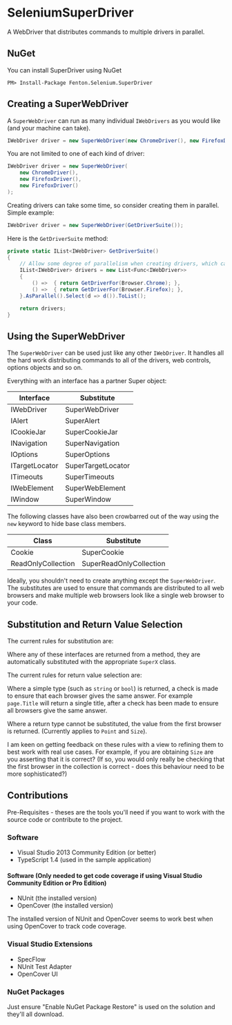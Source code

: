 # SeleniumSuperDriver
A WebDriver that distributes commands to multiple drivers in parallel.

## NuGet

You can install SuperDriver using NuGet

```
PM> Install-Package Fenton.Selenium.SuperDriver 
```

## Creating a SuperWebDriver

A ```SuperWebDriver``` can run as many individual ```IWebDrivers``` as you would like (and your machine can take).

```csharp
IWebDriver driver = new SuperWebDriver(new ChromeDriver(), new FirefoxDriver());
```

You are not limited to one of each kind of driver:

```csharp
IWebDriver driver = new SuperWebDriver(
    new ChromeDriver(),
    new FirefoxDriver(), 
    new FirefoxDriver()
);
```

Creating drivers can take some time, so consider creating them in parallel. Simple example:

```csharp
IWebDriver driver = new SuperWebDriver(GetDriverSuite());
```

Here is the ```GetDriverSuite``` method:

```csharp
private static IList<IWebDriver> GetDriverSuite()
{
    // Allow some degree of parallelism when creating drivers, which can be slow
    IList<IWebDriver> drivers = new List<Func<IWebDriver>>
    {
        () =>  { return GetDriverFor(Browser.Chrome); },
        () =>  { return GetDriverFor(Browser.Firefox); },
    }.AsParallel().Select(d => d()).ToList();

    return drivers;
}
```

## Using the SuperWebDriver

The ```SuperWebDriver``` can be used just like any other ```IWebDriver```. It handles all the hard work distributing commands to all of the drivers, web controls, options objects and so on.

Everything with an interface has a partner Super object:

| Interface      | Substitute         |
|----------------|--------------------|
| IWebDriver     | SuperWebDriver     |
| IAlert         | SuperAlert         |
| ICookieJar     | SuperCookieJar     |
| INavigation    | SuperNavigation    |
| IOptions       | SuperOptions       |
| ITargetLocator | SuperTargetLocator |
| ITimeouts      | SuperTimeouts      |
| IWebElement    | SuperWebElement    |
| IWindow        | SuperWindow        |

The following classes have also been crowbarred out of the way using the ```new``` keyword to hide base class members.

| Class                 | Substitute                 |
|-----------------------|----------------------------|
| Cookie                | SuperCookie                |
| ReadOnlyCollection<T> | SuperReadOnlyCollection<T> |

Ideally, you shouldn't need to create anything except the ```SuperWebDriver```. The substitutes are used to ensure that commands are distributed to all web browsers and make multiple web browsers look like a single web browser to your code.

## Substitution and Return Value Selection

The current rules for substitution are:

Where any of these interfaces are returned from a method, they are automatically substituted with the appropriate ```SuperX``` class.

The current rules for return value selection are:

Where a simple type (such as ```string``` or ```bool```) is returned, a check is made to ensure that each browser gives the same answer. For example ```page.Title``` will return a single title, after a check has been made to ensure all browsers give the same answer.

Where a return type cannot be substituted, the value from the first browser is returned. (Currently applies to ```Point``` and ```Size```).

I am keen on getting feedback on these rules with a view to refining them to best work with real use cases. For example, if you are obtaining ```Size``` are you asserting that it is correct? (If so, you would only really be checking that the first browser in the collection is correct - does this behaviour need to be more sophisticated?)

## Contributions

Pre-Requisites - theses are the tools you'll need if you want to work with the source code or contribute to the project.

### Software 

 - Visual Studio 2013 Community Edition (or better)
 - TypeScript 1.4 (used in the sample application)

#### Software (Only needed to get code coverage if using Visual Studio Community Edition or Pro Edition)

 - NUnit (the installed version)
 - OpenCover (the installed version)

The installed version of NUnit and OpenCover seems to work best when using OpenCover to track code coverage.

### Visual Studio Extensions

 - SpecFlow
 - NUnit Test Adapter
 - OpenCover UI

### NuGet Packages

Just ensure "Enable NuGet Package Restore" is used on the solution and they'll all download.
